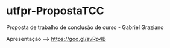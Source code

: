 # utfpr-PropostaTCC

Proposta de trabalho de conclusão de curso - Gabriel Graziano

Apresentação --> https://goo.gl/avRp4B



